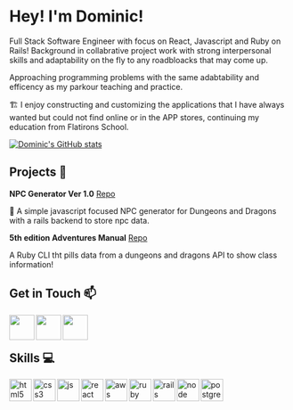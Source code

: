 # Hey! I'm Dominic!

Full Stack Software Engineer with focus on React, Javascript and Ruby on Rails! Background in collabrative project work with strong interpersonal skills and adaptability on the fly to any roadbloacks that may come up.


Approaching programming problems with the same adabtability and efficency as my parkour teaching and practice.
 
:building_construction: I enjoy constructing and customizing the applications that I have always wanted but could not find online or in the APP stores, continuing my education from Flatirons School.
  
  [![Dominic's GitHub stats](https://github-readme-stats.vercel.app/api?username=Santiago548)](https://github.com/anuraghazra/github-readme-stats)

  
## Projects :art:


**NPC Generator Ver 1.0** [Repo](https://github.com/Santiago548/NPC_Generator)

:crystal_ball: A simple javascript focused NPC generator for Dungeons and Dragons with a rails backend to store npc data.

**5th edition Adventures Manual** [Repo](https://github.com/Santiago548/NPC_Generator)

A Ruby CLI tht pills data from a dungeons and dragons API to show class information!
## Get in Touch :mailbox:

<p align="left">
 <p>
  <a href="https://www.linkedin.com/in/dominic-barajas/" target="blank"><img align="left" src="https://cdn.jsdelivr.net/npm/simple-icons@3.0.1/icons/linkedin.svg" height="45" width="45" /></a>
  <a href="https://dev.to/santiago548" target="blank"><img align="left" src="https://cdn.jsdelivr.net/npm/simple-icons@3.0.1/icons/dev-dot-to.svg"  height="45" width="45" /></a>
 </p>
 <a href="https://technologydom.gatsbyjs.io/" target="blank"><img align="left" src="https://image.flaticon.com/icons/png/512/3214/3214841.png"  height="45" width="45" /></a>
 </p>
 </p>
 
 <br />
 &emsp;
 
## Skills :computer:

<p align="left">
  <img src="https://icongr.am/devicon/html5-plain.svg?size=128&color=currentColor" alt="html5" align="left" width="40" height="40"/>
  <img src="https://icongr.am/devicon/css3-plain.svg?size=128&color=currentColor" alt="css3" align="left" width="40" height="40"/>
  <img src="https://icongr.am/devicon/javascript-plain.svg?size=128&color=currentColor" alt="js" align="left" width="40" height="40"/>
  <img src="https://i.imgur.com/rTNkWSQ.png" alt="react" align="left" width="40" height="40"/>
  <img src="https://cdn.jsdelivr.net/npm/simple-icons@3.0.1/icons/redux.svg" alt="aws" align="left" width="40" height="40"/>
  <img src="https://icongr.am/devicon/ruby-plain.svg?size=128&color=currentColor" alt="ruby" align="left" width="40" height="40"/>
  <img src="https://icongr.am/devicon/rails-plain-wordmark.svg?size=128&color=currentColor" alt="rails" align="left" width="40" height="40"/>
  <img src="https://icongr.am/devicon/nodejs-plain-wordmark.svg?size=128&color=currentColor" alt="node" align="left" width="40" height="40"/>
  <img src="https://icongr.am/devicon/postgresql-plain.svg?size=128&color=currentColor" alt="postgres" align="left" width="40" height="40"/>
</p>

<br />
&emsp;

